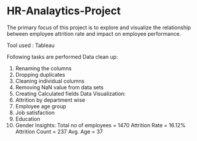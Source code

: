 # HR-Analaytics-Project
The primary focus of this project is to explore and visualize the relationship between employee attrition rate and impact on employee performance.

Tool used : Tableau

Following tasks are performed
Data clean up:
1. Renaming the columns
2. Dropping duplicates
3. Cleaning individual columns
4. Removing NaN value from data sets
5. Creating Calculated fields
Data Visualization:
1. Attrition by department wise
2. Employee age group
3. Job satisfaction
4. Education
5. Gender
Insights:
Total no of employees = 1470
Attrition Rate = 16.12%
Attrition Count = 237
Avg. Age = 37
